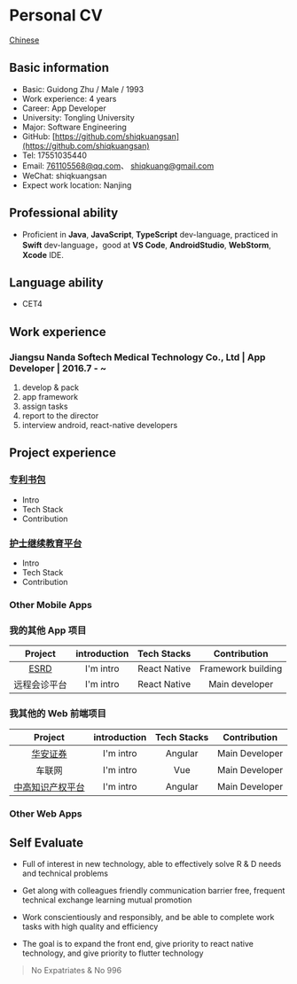 # Personal CV

<p><a href="README.md">Chinese</a></p>


## Basic information
- Basic: Guidong Zhu / Male / 1993
- Work experience: 4 years
- Career: App Developer
- University: Tongling University
- Major: Software Engineering
- GitHub: [https://github.com/shiqkuangsan](https://github.com/shiqkuangsan)
- Tel: 17551035440
- Email: 761105568@qq.com、 shiqkuang@gmail.com
- WeChat: shiqkuangsan
- Expect work location: Nanjing

## Professional ability
- Proficient in **Java**, **JavaScript**, **TypeScript** dev-language, practiced in **Swift** dev-language，good at **VS Code**, **AndroidStudio**, **WebStorm**, **Xcode** IDE. 


## Language ability
- CET4

## Work experience
### Jiangsu Nanda Softech Medical Technology Co., Ltd  |  App Developer |  2016.7 - ~
1. develop & pack
2. app framework
3. assign tasks
4. report to the director
5. interview android, react-native developers


## Project experience
### [专利书包](https://apps.apple.com/cn/app/id1446241863)
- Intro
- Tech Stack
- Contribution

### [护士继续教育平台](https://apps.apple.com/cn/app/id1433883456) 
- Intro
- Tech Stack
- Contribution


### Other Mobile Apps
### 我的其他 App 项目

| Project         | introduction   | Tech Stacks          | Contribution |
|:----------:|:----:|:------------:|:----:|
|[ESRD](https://baidu.com)        | I'm intro | React Native | Framework building |
| 远程会诊平台     | I'm intro | React Native | Main developer |

### 我其他的 Web 前端项目
| Project         | introduction   | Tech Stacks          | Contribution |
|:----------:|:----:|:------------:|:----:|
|[华安证券](https://baidu.com)        | I'm intro | Angular | Main Developer |
| 车联网       | I'm intro | Vue | Main Developer |
| [中高知识产权平台](https://www.cnuip.com)       | I'm intro | Angular | Main Developer |

### Other Web Apps

## Self Evaluate

- Full of interest in new technology, able to effectively solve R & D needs and technical problems

- Get along with colleagues friendly communication barrier free, frequent technical exchange learning mutual promotion

- Work conscientiously and responsibly, and be able to complete work tasks with high quality and efficiency

- The goal is to expand the front end, give priority to react native technology, and give priority to flutter technology

>No Expatriates & No 996
